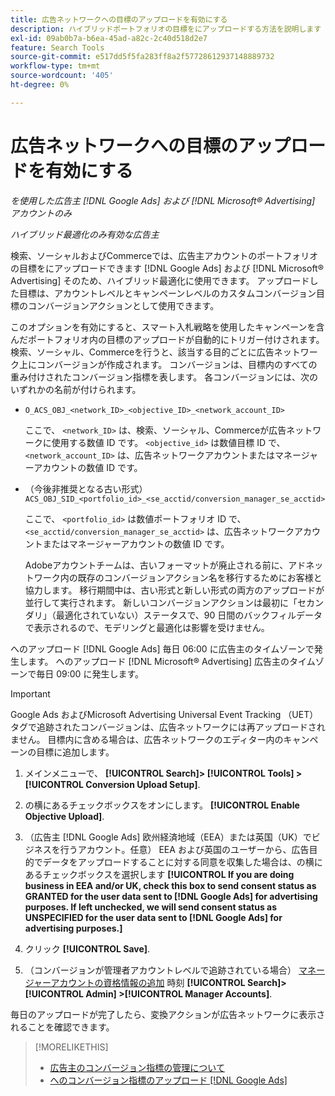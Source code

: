 ```yaml
---
title: 広告ネットワークへの目標のアップロードを有効にする
description: ハイブリッドポートフォリオの目標をにアップロードする方法を説明します [!DNL Google Ads] および [!DNL Microsoft® Advertising].
exl-id: 09ab0b7a-b6ea-45ad-a82c-2c40d518d2e7
feature: Search Tools
source-git-commit: e517dd5f5fa283ff8a2f57728612937148889732
workflow-type: tm+mt
source-wordcount: '405'
ht-degree: 0%

---
```


# 広告ネットワークへの目標のアップロードを有効にする

*を使用した広告主 [!DNL Google Ads] および [!DNL Microsoft® Advertising] アカウントのみ*

*ハイブリッド最適化のみ有効な広告主*

検索、ソーシャルおよびCommerceでは、広告主アカウントのポートフォリオの目標をにアップロードできます [!DNL Google Ads] および [!DNL Microsoft® Advertising] そのため、ハイブリッド最適化に使用できます。 アップロードした目標は、アカウントレベルとキャンペーンレベルのカスタムコンバージョン目標のコンバージョンアクションとして使用できます。

このオプションを有効にすると、スマート入札戦略を使用したキャンペーンを含んだポートフォリオ内の目標のアップロードが自動的にトリガー付けされます。 検索、ソーシャル、Commerceを行うと、該当する目的ごとに広告ネットワーク上にコンバージョンが作成されます。 コンバージョンは、目標内のすべての重み付けされたコンバージョン指標を表します。 各コンバージョンには、次のいずれかの名前が付けられます。

* `O_ACS_OBJ_<network_ID>_<objective_ID>_<network_account_ID>`

  ここで、 `<network_ID>` は、検索、ソーシャル、Commerceが広告ネットワークに使用する数値 ID です。 `<objective_id>` は数値目標 ID で、 `<network_account_ID>` は、広告ネットワークアカウントまたはマネージャーアカウントの数値 ID です。

* （今後非推奨となる古い形式） `ACS_OBJ_SID_<portfolio_id>_<se_acctid/conversion_manager_se_acctid>`

  ここで、 `<portfolio_id>` は数値ポートフォリオ ID で、 `<se_acctid/conversion_manager_se_acctid>` は、広告ネットワークアカウントまたはマネージャーアカウントの数値 ID です。

  Adobeアカウントチームは、古いフォーマットが廃止される前に、アドネットワーク内の既存のコンバージョンアクション名を移行するためにお客様と協力します。 移行期間中は、古い形式と新しい形式の両方のアップロードが並行して実行されます。 新しいコンバージョンアクションは最初に「セカンダリ」（最適化されていない）ステータスで、90 日間のバックフィルデータで表示されるので、モデリングと最適化は影響を受けません。

へのアップロード [!DNL Google Ads] 毎日 06:00 に広告主のタイムゾーンで発生します。 へのアップロード [!DNL Microsoft® Advertising] 広告主のタイムゾーンで毎日 09:00 に発生します。

>[!IMPORTANT]
>
>Google Ads およびMicrosoft Advertising Universal Event Tracking （UET）タグで追跡されたコンバージョンは、広告ネットワークには再アップロードされません。 目標内に含める場合は、広告ネットワークのエディター内のキャンペーンの目標に追加します。

<!--
>[!IMPORTANT]
>
>Objectives for hybrid portfolios may include conversion goals from multiple ad networks and other types of conversion metrics. However, the individual campaigns in the portfolio can't include conversion goals that aren't included in the portfolio's objective; using additional conversion goals may impact portfolio performance.
-->

<!-- Can conversions from events triggered on other ad networks be included in the portfolio (and just be ignored)? -->

1. メインメニューで、 **[!UICONTROL Search]> [!UICONTROL Tools] >[!UICONTROL Conversion Upload Setup]**.

1. の横にあるチェックボックスをオンにします。 **[!UICONTROL Enable Objective Upload]**.

1. （広告主 [!DNL Google Ads] 欧州経済地域（EEA）または英国（UK）でビジネスを行うアカウント。任意） EEA および英国のユーザーから、広告目的でデータをアップロードすることに対する同意を収集した場合は、の横にあるチェックボックスを選択します **[!UICONTROL If you are doing business in EEA and/or UK, check this box to send consent status as GRANTED for the user data sent to [!DNL Google Ads] for advertising purposes. If left unchecked, we will send consent status as UNSPECIFIED for the user data sent to [!DNL Google Ads] for advertising purposes.]**

1. クリック **[!UICONTROL Save]**.

1. （コンバージョンが管理者アカウントレベルで追跡されている場合） [マネージャーアカウントの資格情報の追加](/help/search-social-commerce/admin/manager-accounts.md) 時刻 **[!UICONTROL Search]> [!UICONTROL Admin] >[!UICONTROL Manager Accounts]**.

毎日のアップロードが完了したら、変換アクションが広告ネットワークに表示されることを確認できます。

>[!MORELIKETHIS]
>
>* [広告主のコンバージョン指標の管理について](/help/search-social-commerce/admin/conversion-metrics/conversion-metric-about.md)
>* [へのコンバージョン指標のアップロード [!DNL Google Ads]](conversion-metrics-upload-to-google.md)
